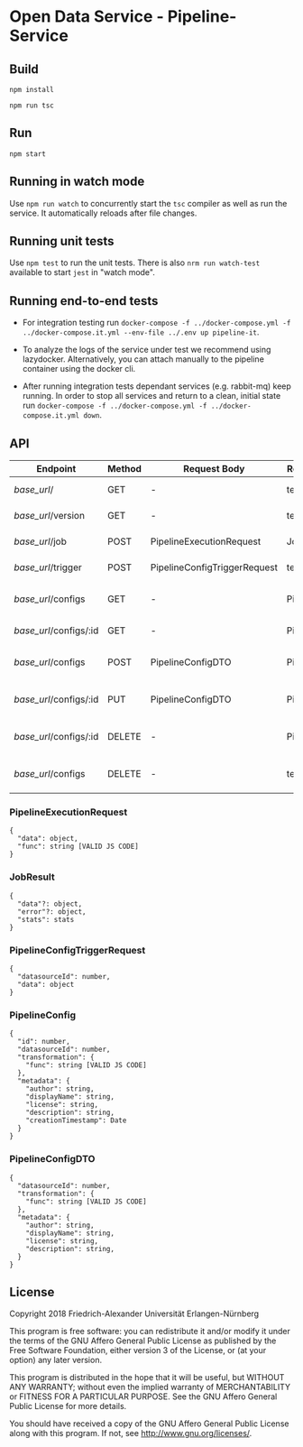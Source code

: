 # Open Data Service - Pipeline-Service

## Build

`npm install`

`npm run tsc`

## Run

`npm start`

## Running in watch mode

Use `npm run watch` to concurrently start the `tsc` compiler as well as run the service. It automatically reloads after file changes.

## Running unit tests

Use `npm test` to run the unit tests. There is also `nrm run watch-test` available to start `jest` in "watch mode".

## Running end-to-end tests

* For integration testing run `docker-compose -f ../docker-compose.yml -f ../docker-compose.it.yml --env-file ../.env up pipeline-it`.
  
* To analyze the logs of the service under test we recommend using lazydocker. Alternatively, you can attach manually to the pipeline container using the docker cli. 

* After running integration tests dependant services (e.g. rabbit-mq) keep running. In order to stop all services and return to a clean, initial state run `docker-compose -f ../docker-compose.yml -f ../docker-compose.it.yml down`. 


## API
| Endpoint  | Method  | Request Body  | Response Body | Description |
|---|---|---|---|---|
| *base_url*/ | GET | - | text | Get health status |
| *base_url*/version | GET | - | text | Get service version |
| *base_url*/job | POST | PipelineExecutionRequest | JobResult | Pipeline execution |
| *base_url*/trigger | POST | PipelineConfigTriggerRequest | text | Pipeline trigger |
| *base_url*/configs | GET | - | PipelineConfig[] | Get all pipeline configs |
| *base_url*/configs/:id | GET | - | PipelineConfig | Get pipeline config by id |
| *base_url*/configs | POST | PipelineConfigDTO | PipelineConfig | Create a pipeline config |
| *base_url*/configs/:id | PUT | PipelineConfigDTO | PipelineConfig | Update a pipeline config |
| *base_url*/configs/:id | DELETE | - | PipelineConfig | Delete a pipeline config by id |
| *base_url*/configs | DELETE | - | text | Delete all pipeline configs |

### PipelineExecutionRequest
```
{
  "data": object,
  "func": string [VALID JS CODE]
}
```

### JobResult 
```
{
  "data"?: object,
  "error"?: object,
  "stats": stats
}
```

### PipelineConfigTriggerRequest
```
{
  "datasourceId": number,
  "data": object
}
```

### PipelineConfig
```
{
  "id": number,
  "datasourceId": number,
  "transformation": {
    "func": string [VALID JS CODE]
  },
  "metadata": {
    "author": string,
    "displayName": string,
    "license": string,
    "description": string,
    "creationTimestamp": Date
  }
}
```

### PipelineConfigDTO
```
{
  "datasourceId": number,
  "transformation": {
    "func": string [VALID JS CODE]
  },
  "metadata": {
    "author": string,
    "displayName": string,
    "license": string,
    "description": string,
  }
}
```

## License

Copyright 2018 Friedrich-Alexander Universität Erlangen-Nürnberg

This program is free software: you can redistribute it and/or modify
it under the terms of the GNU Affero General Public License as
published by the Free Software Foundation, either version 3 of the
License, or (at your option) any later version.

This program is distributed in the hope that it will be useful,
but WITHOUT ANY WARRANTY; without even the implied warranty of
MERCHANTABILITY or FITNESS FOR A PARTICULAR PURPOSE. See the
GNU Affero General Public License for more details.

You should have received a copy of the GNU Affero General Public License
along with this program. If not, see <http://www.gnu.org/licenses/>.
